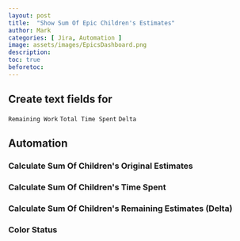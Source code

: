 ```yaml
---
layout: post
title:  "Show Sum Of Epic Children's Estimates"
author: Mark
categories: [ Jira, Automation ]
image: assets/images/EpicsDashboard.png
description: 
toc: true
beforetoc: 
---
```


## Create text fields for 
`Remaining Work`
`Total Time Spent`
`Delta`

## Automation
### Calculate Sum Of Children's Original Estimates

### Calculate Sum Of Children's Time Spent

### Calculate Sum Of Children's Remaining Estimates (Delta)

### Color Status
<!--stackedit_data:
eyJoaXN0b3J5IjpbMTc4MDQxNjg1MiwtMTQyMjQ3NTA5MSwxNz
UwMjk0MjY4XX0=
-->
